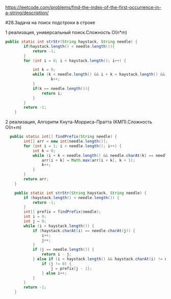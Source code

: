 https://leetcode.com/problems/find-the-index-of-the-first-occurrence-in-a-string/description/

#28.Задача на поиск подстроки в строке

1 реализация, универсальный поиск.Сложность О(n*m)

```Java
public static int strStr(String haystack, String needle) {
        if(haystack.length() < needle.length()){
            return -1;
        }
        for (int i = 0; i < haystack.length(); i++) {

            int k = 0;
            while (k < needle.length() && i + k < haystack.length() && haystack.charAt(k+i) == needle.charAt(k)) {
                    k++;
            }
            if(k == needle.length()){
                return i;
            }
        }
        return -1;
    }
```

2 реализация, Алгоритм Кнута-Морриса-Пратта (КМП).Сложность О(n+m)
```Java
  public static int[] findPrefix(String needle) {
        int[] arr = new int[needle.length()];
        for (int i = 1; i < needle.length(); i++) {
            int k = 0;
            while (i + k < needle.length() && needle.charAt(k) == needle.charAt(k+i)) {
                arr[i + k] = Math.max(arr[i + k], k + 1);
                k++;
            }
        }
        return arr;
    }

    public static int strStr(String haystack, String needle) {
        if (haystack.length() < needle.length()) {
            return -1;
        }
        int[] prefix = findPrefix(needle);
        int i = 0;
        int j = 0;
        while (i < haystack.length()) {
            if (haystack.charAt(i) == needle.charAt(j)) {
                i++;
                j++;
            }
            if (j == needle.length()) {
                return i - j;
            } else if (i < haystack.length() && haystack.charAt(i) != needle.charAt(j)) {
                if (j != 0) {
                    j = prefix[j - 1];
                } else i++;
            }
        }
        return -1;
    }
    
```
